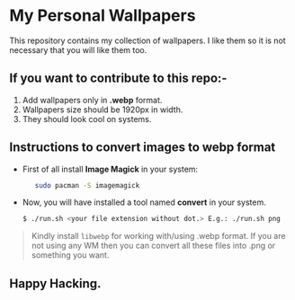 # My Personal Wallpapers
This repository contains my collection of wallpapers. I like them so it is not necessary  that you will like them too.
## If you want to contribute to this repo:-
1. Add wallpapers only in **.webp** format.
2. Wallpapers size should be 1920px in width.
3. They should look cool on systems.

## Instructions to convert images to webp format
- First of all install **Image Magick** in your system:
    ```bash
       sudo pacman -S imagemagick
    ```
- Now, you will have installed a tool named **convert** in your system.
    ```bash
    $ ./run.sh <your file extension without dot.> E.g.: ./run.sh png
    ```
> Kindly install ```libwebp``` for working with/using .webp format.
> If you are not using any WM then you can convert all these files into .png or something you want.


## Happy Hacking.

